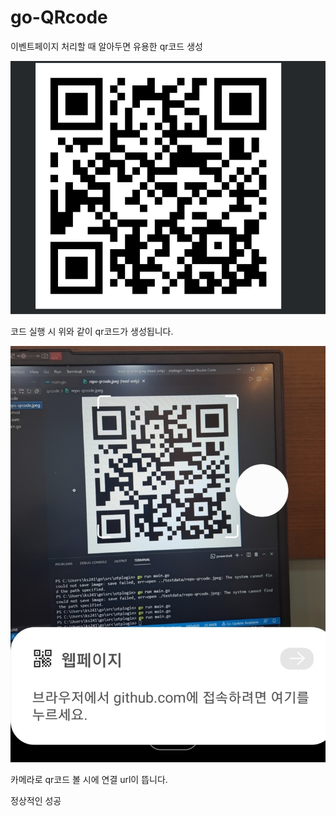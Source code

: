 # go-QRcode
이벤트페이지 처리할 때 알아두면 유용한 qr코드 생성

![example](https://github.com/sjy-dv/go-QRcode/blob/master/image/20210720162122.png?raw=true)

코드 실행 시 위와 같이 qr코드가 생성됩니다.

![example2](https://github.com/sjy-dv/go-QRcode/blob/master/image/KakaoTalk_20210720_162248274.jpg?raw=true)

카메라로 qr코드 볼 시에 연결 url이 뜹니다.

정상적인 성공
